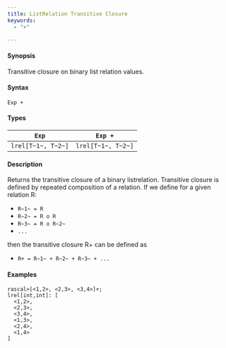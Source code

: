 ```yaml
---
title: ListRelation Transitive Closure
keywords:
  - "+"

---
```


#### Synopsis

Transitive closure on binary list relation values.

#### Syntax

`Exp +`

#### Types


|`Exp`               | `Exp +`            |
| --- | --- |
| `lrel[T~1~, T~2~]` | `lrel[T~1~, T~2~]`  |


#### Description

Returns the transitive closure of a binary listrelation.
Transitive closure is defined by repeated composition of a relation.
If we define for a given relation R:

*  `R~1~ = R`
*  `R~2~ = R o R`
*  `R~3~ = R o R~2~`
*  `...`


then the transitive closure R+ can be defined as

*  `R+ = R~1~ + R~2~ + R~3~ + ...`


#### Examples


```rascal-shell 
rascal>[<1,2>, <2,3>, <3,4>]+;
lrel[int,int]: [
  <1,2>,
  <2,3>,
  <3,4>,
  <1,3>,
  <2,4>,
  <1,4>
]
```


